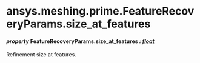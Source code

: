 # ansys.meshing.prime.FeatureRecoveryParams.size_at_features

#### *property* FeatureRecoveryParams.size_at_features *: [float](https://docs.python.org/3.11/library/functions.html#float)*

Refinement size at features.

<!-- !! processed by numpydoc !! -->
